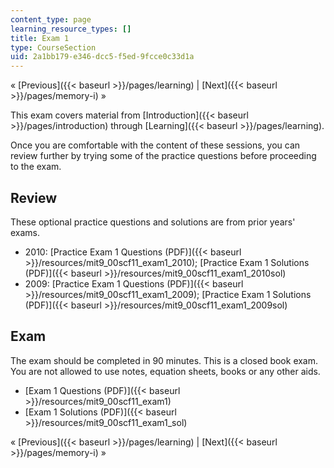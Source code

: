 ```yaml
---
content_type: page
learning_resource_types: []
title: Exam 1
type: CourseSection
uid: 2a1bb179-e346-dcc5-f5ed-9fcce0c33d1a
---
```


« [Previous]({{< baseurl >}}/pages/learning) | [Next]({{< baseurl >}}/pages/memory-i) »

This exam covers material from [Introduction]({{< baseurl >}}/pages/introduction) through [Learning]({{< baseurl >}}/pages/learning).

Once you are comfortable with the content of these sessions, you can review further by trying some of the practice questions before proceeding to the exam.

Review
------

These optional practice questions and solutions are from prior years' exams.

*   2010: [Practice Exam 1 Questions (PDF)]({{< baseurl >}}/resources/mit9_00scf11_exam1_2010); [Practice Exam 1 Solutions (PDF)]({{< baseurl >}}/resources/mit9_00scf11_exam1_2010sol)
*   2009: [Practice Exam 1 Questions (PDF)]({{< baseurl >}}/resources/mit9_00scf11_exam1_2009); [Practice Exam 1 Solutions (PDF)]({{< baseurl >}}/resources/mit9_00scf11_exam1_2009sol)

Exam
----

The exam should be completed in 90 minutes. This is a closed book exam. You are not allowed to use notes, equation sheets, books or any other aids.

*   [Exam 1 Questions (PDF)]({{< baseurl >}}/resources/mit9_00scf11_exam1)
*   [Exam 1 Solutions (PDF)]({{< baseurl >}}/resources/mit9_00scf11_exam1_sol)

« [Previous]({{< baseurl >}}/pages/learning) | [Next]({{< baseurl >}}/pages/memory-i) »